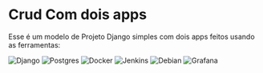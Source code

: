 # Crud Com dois apps

Esse é um modelo de Projeto Django simples com dois apps feitos usando as ferramentas:

![Django](https://img.shields.io/badge/django-%23092E20.svg?style=for-the-badge&logo=django&logoColor=white) ![Postgres](https://img.shields.io/badge/postgres-%23316192.svg?style=for-the-badge&logo=postgresql&logoColor=white) ![Docker](https://img.shields.io/badge/docker-%230db7ed.svg?style=for-the-badge&logo=docker&logoColor=white) ![Jenkins](https://img.shields.io/badge/jenkins-%232C5263.svg?style=for-the-badge&logo=jenkins&logoColor=white) ![Debian](https://img.shields.io/badge/Debian-D70A53?style=for-the-badge&logo=debian&logoColor=white) ![Grafana](https://img.shields.io/badge/grafana-%23F46800.svg?style=for-the-badge&logo=grafana&logoColor=white)





